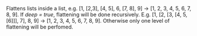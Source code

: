 
[comment]: # (ListCanvasModule)
Flattens lists inside a list, e.g. [1, [2,3], [4, 5], 6, [7, 8], 9] -> [1, 2, 3, 4, 5, 6, 7, 8, 9]. If *deep = true*, flattening will be done recursively. E.g. [1, [2, [3, [4, 5, [6]]], 7], 8, 9] -> [1, 2, 3, 4, 5, 6, 7, 8, 9]. Otherwise only one level of flattening will be perfomed.
